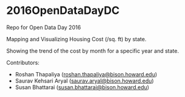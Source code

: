 # 2016OpenDataDayDC
Repo for Open Data Day 2016

Mapping and Visualizing Housing Cost (/sq. ft) by state.

Showing the trend of the cost by month for a specific year and state.


Contributors:
- Roshan Thapaliya (roshan.thapaliya@bison.howard.edu)
- Saurav Kehsari Aryal (saurav.aryal@bison.howard.edu)
- Susan Bhattarai (susan.bhattarai@bison.howard.edu)
